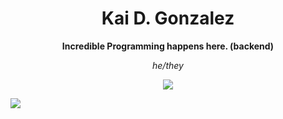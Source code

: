 <h1 align="center">Kai D. Gonzalez</h1>

<p align="center"><strong>Incredible Programming happens here. (backend)</strong></p>
<p align="center"><i>he/they</i></p>

<p align="center">
  <a>
    <img src="https://skillicons.dev/icons?i=linux,neovim" />
  </a>
</p>

<img src="https://external-preview.redd.it/iLIkC3TLxalPc7xV9ezVQyu6DOmnwfIrrD0iCCAifGY.jpg?auto=webp&s=1506b614f08ee89e67e3860236e25ebb578bd4c0" style="width=%30 height=%30">
